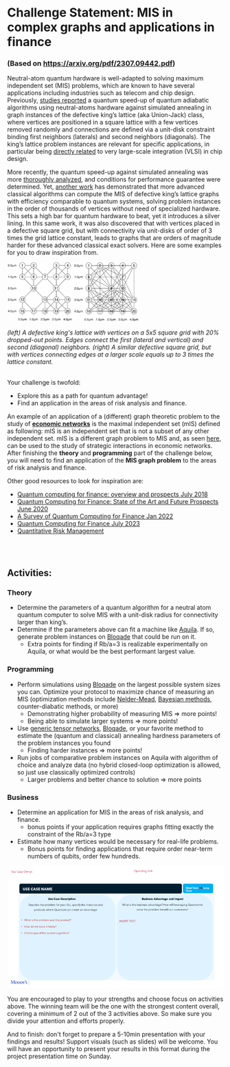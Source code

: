 # Challenge Statement: MIS in complex graphs and applications in finance
### (Based on https://arxiv.org/pdf/2307.09442.pdf)

Neutral-atom quantum hardware is well-adapted to solving maximum independent set (MIS) problems, which are known to have several applications including industries such as telecom and chip design. Previously, [studies reported](https://arxiv.org/pdf/2202.09372.pdf) a quantum speed-up of quantum adiabatic algorithms using neutral-atoms hardware against simulated annealing in graph instances of the defective king’s lattice (aka Union-Jack) class, where vertices are positioned in a square lattice with a few vertices removed randomly and connections are defined via a unit-disk constraint binding first neighbors (laterals) and second neighbors (diagonals). The king’s lattice problem instances are relevant for specific applications, in particular being [directly related](https://www.cs.du.edu/~snarayan/sada/research/docs/p130-hochbaum.pdf) to very large-scale integration (VLSI) in chip design.

More recently, the quantum speed-up against simulated annealing was more [thoroughly analyzed](https://arxiv.org/pdf/2306.13123.pdf), and conditions for performance guarantee were determined. Yet, [another work](https://arxiv.org/pdf/2307.09442.pdf) has demonstrated that more advanced classical algorithms can compute the MIS of defective king’s lattice graphs with efficiency comparable to quantum systems, solving problem instances in the order of thousands of vertices without need of specialized hardware. This sets a high bar for quantum hardware to beat, yet it introduces a silver lining. In this same work, it was also discovered that with vertices placed in a defective square grid, but with connectivity via unit-disks of order of 3 times the grid lattice constant, leads to graphs that are orders of magnitude harder for these advanced classical exact solvers. Here are some examples for you to draw inspiration from.

<p float="middle">
  <img src="/assets/Rba_sqrt2.png" width="30%" />
  <img src="/assets/Rba_3.png" width="30%" /> 
</p>
<em> (left) A defective king's lattice with vertices on a 5x5 square grid with 20% dropped-out points. Edges connect the first (lateral and vertical) and second (diagonal) neighbors. (right) A similar defective square grid, but with vertices connecting edges at a larger scale equals up to 3 times the lattice constant. </em>
</br>
</br>

Your challenge is twofold:

* Explore this as a path for quantum advantage!
* Find an application in the areas of risk analysis and finance.

An example of an application of a (different) graph theoretic problem to the study of [**economic networks**](https://arxiv.org/pdf/2203.11972) is the maximal independent set (mIS) defined as following: mIS is an independent set that is not a subset of any other independent set. mIS is a different graph problem to MIS and, as seen [here](https://arxiv.org/abs/0907.3309), can be used to the study of strategic interactions in economic networks. After finishing the **theory** and **programming** part of the challenge below, you will need to find an application of the **MIS graph problem** to the areas of risk analysis and finance. 

Other good resources to look for inspiration are:

* [Quantum computing for finance: overview and prospects July 2018](https://arxiv.org/abs/1807.03890)
* [Quantum Computing for Finance: State of the Art and Future Prospects June 2020](https://arxiv.org/abs/2006.14510)
* [A Survey of Quantum Computing for Finance Jan 2022](https://arxiv.org/abs/2201.02773)
* [Quantum Computing for Finance July 2023](https://arxiv.org/pdf/2307.11230)
* [Quantitative Risk Management](https://www.researchgate.net/publication/235622467_Quantitative_Risk_Management_Concepts_Techniques_and_Tools)

</br>
</br>

## Activities:

### Theory
*	Determine the parameters of a quantum algorithm for a neutral atom quantum computer to solve MIS with a unit-disk radius for connectivity larger than king’s.
*	Determine if the parameters above can fit a machine like [Aquila](https://www.quera.com/aquila). If so, generate problem instances on [Bloqade](https://queracomputing.github.io/Bloqade.jl/dev/) that could be run on it.
    +	Extra points for finding if Rb/a=3 is realizable experimentally on Aquila, or what would be the best performant largest value.

### Programming
* Perform simulations using [Bloqade](https://queracomputing.github.io/Bloqade.jl/dev/) on the largest possible system sizes you can. Optimize your protocol to maximize chance of measuring an MIS (optimization methods include [Nelder-Mead](https://queracomputing.github.io/Bloqade.jl/dev/tutorials/5.MIS/main/), [Bayesian methods](https://arxiv.org/pdf/2305.13365.pdf), counter-diabatic methods, or more)
    + Demonstrating higher probability of measuring MIS => more points!
    + Being able to simulate larger systems => more points!
*	Use [generic tensor networks](https://github.com/QuEraComputing/GenericTensorNetworks.jl), [Bloqade](https://queracomputing.github.io/Bloqade.jl/dev/), or your favorite method to estimate the (quantum and classical) annealing hardness parameters of the problem instances you found
    + Finding harder instances => more points!
*   Run jobs of comparative problem instances on Aquila with algorithm of choice and analyze data (no hybrid closed-loop optimization is allowed, so just use classically optimized controls)
    + Larger problems and better chance to solution => more points

### Business
*   Determine an application for MIS in the areas of risk analysis, and finance.
    + bonus points if your application requires graphs fitting exactly the constraint of the Rb/a=3 type
*   Estimate how many vertices would be necessary for real-life problems. 
    + Bonus points for finding applications that require order near-term numbers of qubits, order few hundreds.
 
<p float="middle">
  <img src="/assets/image.png" />
</p>

You are encouraged to play to your strengths and choose focus on activities above. The winning team will be the one with the strongest content overall, covering a minimum of 2 out of the 3 activities above. So make sure you divide your attention and efforts properly.

And to finish: don't forget to prepare a 5-10min presentation with your findings and results! Support visuals (such as slides) will be welcome. You will have an opportunity to present your results in this format during the project presentation time on Sunday.
